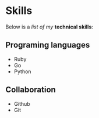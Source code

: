 # Skills

Below is a _list of my_ **technical skills**:

## Programing languages
- Ruby
- Go
- Python

## Collaboration
- Github
- Git
